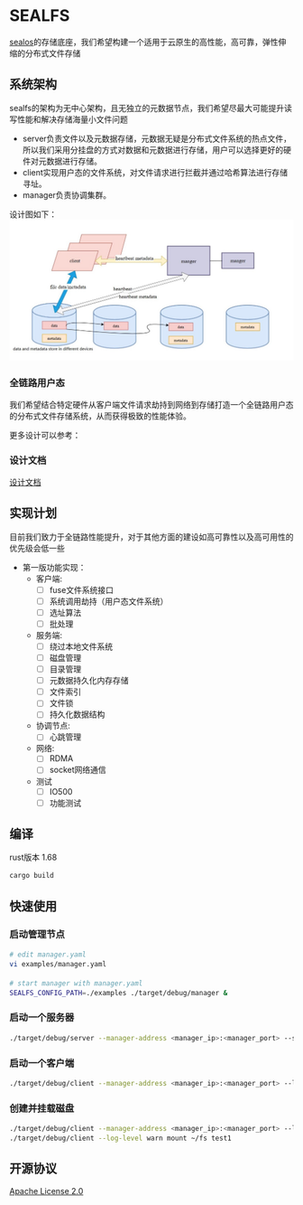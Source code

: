 # SEALFS

[sealos](https://github.com/labring/sealos)的存储底座，我们希望构建一个适用于云原生的高性能，高可靠，弹性伸缩的分布式文件存储

## 系统架构
sealfs的架构为无中心架构，且无独立的元数据节点，我们希望尽最大可能提升读写性能和解决存储海量小文件问题

- server负责文件以及元数据存储，元数据无疑是分布式文件系统的热点文件，所以我们采用分挂盘的方式对数据和元数据进行存储，用户可以选择更好的硬件对元数据进行存储。
- client实现用户态的文件系统，对文件请求进行拦截并通过哈希算法进行存储寻址。
- manager负责协调集群。

设计图如下：
![](docs/images/architecture.jpg)

### 全链路用户态
我们希望结合特定硬件从客户端文件请求劫持到网络到存储打造一个全链路用户态的分布式文件存储系统，从而获得极致的性能体验。

更多设计可以参考：
### 设计文档
[设计文档](https://github.com/labring/sealfs/blob/main/docs/README-ZH.MD)

## 实现计划
目前我们致力于全链路性能提升，对于其他方面的建设如高可靠性以及高可用性的优先级会低一些
- 第一版功能实现：
  - 客户端:
    - [ ] fuse文件系统接口
    - [ ] 系统调用劫持（用户态文件系统）
    - [ ] 选址算法
    - [ ] 批处理

  - 服务端:
    - [ ] 绕过本地文件系统
    - [ ] 磁盘管理
    - [ ] 目录管理
    - [ ] 元数据持久化内存存储
    - [ ] 文件索引
    - [ ] 文件锁
    - [ ] 持久化数据结构
    
  - 协调节点:
    - [ ] 心跳管理
    
  - 网络:
    - [ ] RDMA
    - [ ] socket网络通信

  - 测试
    - [ ] IO500
    - [ ] 功能测试

## 编译

rust版本 1.68

```bash
cargo build
```

## 快速使用

### 启动管理节点

```bash
# edit manager.yaml
vi examples/manager.yaml

# start manager with manager.yaml
SEALFS_CONFIG_PATH=./examples ./target/debug/manager &
```

### 启动一个服务器

```bash
./target/debug/server --manager-address <manager_ip>:<manager_port> --server-address <server_ip>:<server_port> --database-path <local_database_dir> --storage-path <local_storage_dir> --log-level warn &
```

### 启动一个客户端

```bash
./target/debug/client --manager-address <manager_ip>:<manager_port> --log-level warn daemon
```

### 创建并挂载磁盘

```bash
./target/debug/client --manager-address <manager_ip>:<manager_port> --log-level warn create test1 100000
./target/debug/client --log-level warn mount ~/fs test1
```

## 开源协议
[Apache License 2.0](https://github.com/labring/sealfs/blob/main/LICENSE)